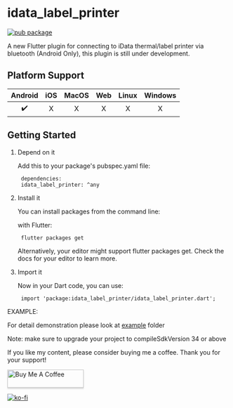 # idata_label_printer

[![pub package](https://img.shields.io/pub/v/idata_label_printer.svg)](https://pub.dev/packages/idata_label_printer)

A new Flutter plugin for connecting to iData thermal/label printer via bluetooth (Android Only), this plugin is still under development.

## Platform Support

| Android | iOS | MacOS | Web | Linux | Windows |
| :-----: | :-: | :---: | :-: | :---: | :-----: |
|   ✔️    | ️X  |  ️X   | ️X  |  ️X   |   ️X    |

## Getting Started

1. Depend on it

    Add this to your package's pubspec.yaml file:

        dependencies:
        idata_label_printer: ^any

2. Install it

    You can install packages from the command line:

    with Flutter:

        flutter packages get

    Alternatively, your editor might support flutter packages get. Check the docs for your editor to learn more.

3. Import it

    Now in your Dart code, you can use:

        import 'package:idata_label_printer/idata_label_printer.dart';

EXAMPLE:

For detail demonstration please look at [example](https://github.com/Sathish0225/idata_label_printer/tree/main/example) folder

Note: make sure to upgrade your project to compileSdkVersion 34 or above

If you like my content, please consider buying me a coffee. Thank you for your support!

<a href="https://buymeacoffee.com/sathish0225" target="_blank"><img src="https://www.buymeacoffee.com/assets/img/custom_images/orange_img.png" alt="Buy Me A Coffee" style="height: 41px !important;width: 174px !important;box-shadow: 0px 3px 2px 0px rgba(190, 190, 190, 0.5) !important;-webkit-box-shadow: 0px 3px 2px 0px rgba(190, 190, 190, 0.5) !important;" ></a>

[![ko-fi](https://ko-fi.com/img/githubbutton_dm.svg)](https://ko-fi.com/sathish0225)
